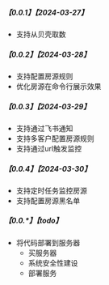 ##### 【0.0.1】【2024-03-27】

- 支持从贝壳取数

##### 【0.0.2】【2024-03-28】

- 支持配置房源规则
- 优化房源在命令行展示效果

##### 【0.0.3】【2024-03-29】

- 支持通过飞书通知
- 支持多客户配置房源规则
- 支持通过url触发监控

##### 【0.0.4】【2024-03-30】

- 支持定时任务监控房源
- 支持配置房源黑名单

##### 【0.0.*】【todo】
- 将代码部署到服务器
  - 买服务器
  - 系统安全性建设
  - 部署服务